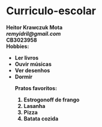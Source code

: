 # Curriculo-escolar
<title>Meus dados</title>
</head>

<body>
<b>Heitor Krawczuk Mota<b><br> 
<i>remyidril@gmail.com</i><br>
CB3023958<br>
Hobbies:<br>
<ul>
<li>Ler livros</li>
<li>Ouvir músicas</li>
<li>Ver desenhos</li>
<li>Dormir</li>

Pratos favoritos:<br>
<ol>
<li>Estrogonoff de frango</li>
<li>Lasanha</li>
<li>Pizza</li>
<li>Batata cozida</li>
</ol>
</body>
